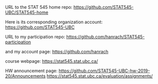 URL to the STAT 545 home repo:
https://github.com/STAT545-UBC/STAT545-home

Here is its corresponding organization account:
https://github.com/STAT545-UBC

URL to my participation repo:
https://github.com/hanrach/STAT545-participation

and my account page:
https://github.com/hanrach

course webpage:
https://stat545.stat.ubc.ca/

HW announcement page:
https://github.com/STAT545-UBC-hw-2019-20/Announcements
https://stat545.stat.ubc.ca/evaluation/assignments/
